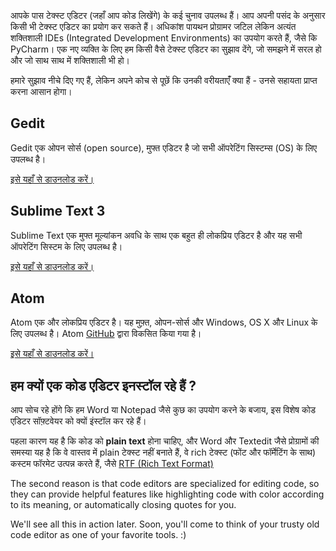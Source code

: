 आपके पास टेक्स्ट एडिटर (जहाँ आप कोड लिखेंगे) के कई चुनाव उपलब्ध हैं। आप अपनी पसंद के अनुसार किसी भी टेक्स्ट एडिटर का प्रयोग कर सकते हैं। अधिकांश पायथन प्रोग्रामर जटिल लेकिन अत्यंत शक्तिशाली IDEs (Integrated Development Environments) का उपयोग करते हैं, जैसे कि PyCharm। एक नए व्यक्ति के लिए हम किसी वैसे टेक्स्ट एडिटर का सुझाव देंगे, जो समझने में सरल हो और जो साथ साथ में शक्तिशाली भी हो।

हमारे सुझाव नीचे दिए गए हैं, लेकिन अपने कोच से पूछें कि उनकी वरीयताएंँ क्या हैं - उनसे सहायता प्राप्त करना आसान होगा।

## Gedit

Gedit एक ओपन सोर्स (open source), मुफ्त एडिटर है जो सभी ऑपरेटिंग सिस्टम्स (OS) के लिए उपलब्ध है।

[इसे यहाँ से डाउनलोड करें।](https://wiki.gnome.org/Apps/Gedit#Download)

## Sublime Text 3

Sublime Text एक मुफ्त मूल्यांकन अवधि के साथ एक बहुत ही लोकप्रिय एडिटर है और यह सभी ऑपरेटिंग सिस्टम के लिए उपलब्ध है।

[इसे यहाँ से डाउनलोड करें।](https://www.sublimetext.com/3)

## Atom

Atom एक और लोकप्रिय एडिटर है। यह मुफ़्त, ओपन-सोर्स और Windows, OS X और Linux के लिए उपलब्ध है। Atom [GitHub](https://github.com/) द्वारा विकसित किया गया है।

[इसे यहाँ से डाउनलोड करें।](https://atom.io/)

## हम क्यों एक कोड एडिटर इनस्टॉल रहे हैं ?

आप सोच रहे होंगे कि हम Word या Notepad जैसे कुछ का उपयोग करने के बजाय, इस विशेष कोड एडिटर सॉफ़्टवेयर को क्यों इंस्टॉल कर रहे हैं।

पहला कारण यह है कि कोड को **plain text** होना चाहिए, और Word और Textedit जैसे प्रोग्रामों की समस्या यह है कि वे वास्तव में plain टेक्स्ट नहीं बनाते हैं, वे rich टेक्स्ट (फोंट और फॉर्मेटिंग के साथ) कस्टम फॉरमेट उत्पन्न करते हैं, जैसे [RTF (Rich Text Format)](https://en.wikipedia.org/wiki/Rich_Text_Format) 

The second reason is that code editors are specialized for editing code, so they can provide helpful features like highlighting code with color according to its meaning, or automatically closing quotes for you.

We'll see all this in action later. Soon, you'll come to think of your trusty old code editor as one of your favorite tools. :)